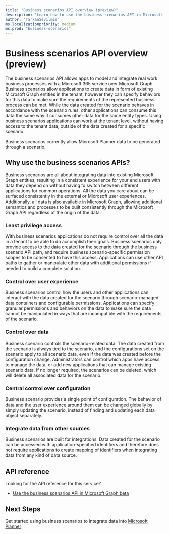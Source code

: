 ```yaml
---
title: "Business scenarios API overview (preview)"
description: "Learn how to use the business scenarios API in Microsoft Graph to integrate data into Microsoft Graph entities."
author: "TarkanSevilmis"
ms.localizationpriority: medium
ms.prod: "business-scenarios"
---
```


# Business scenarios API overview (preview)

The business scenarios API allows apps to model and integrate real work business processes with a Microsoft 365 service over Microsoft Graph. Business scenarios allow applications to create data in form of existing Microsoft Graph entities in the tenant, however they can specify behaviors for this data to make sure the requirements of the represented business process can be met. While the data created for the scenario behaves in accordance with the scenario rules, other applications can consume this data the same way it consumes other data for the same entity types. Using business scenarios applications can work at the tenant level, without having access to the tenant data, outside of the data created for a specific scenario.

Business scenarios currently allow Microsoft Planner data to be generated through a scenario.

## Why use the business scenarios APIs?

Business scenarios are all about integrating data into existing Microsoft Graph entities, resulting in a consistent experience for your end users with data they depend on without having to switch between different applications for common operations. All the data you care about can be surfaced consistently in the external or Microsoft user experiences. Additionally, all data is also available in Microsoft Graph, allowing additional semantics and processes to be built consistently through the Microsoft Graph API regardless of the origin of the data.

### Least privilege access

With business scenarios applications do not require control over all the data in a tenant to be able to do accomplish their goals. Business scenarios only provide access to the data created for the scenario through the business scenario API path, and require business scenario-specific permission scopes to be consented to have this access. Applications can use other API paths to gather or manipulate other data with additional permissions if needed to build a complete solution.

### Control over user experience

Business scenarios control how the users and other applications can interact with the data created for the scenario through scenario-managed data containers and configurable permissions. Applications can specify granular permissions and behaviors on the data to make sure the data cannot be manipulated in ways that are incompatible with the requirements of the scenario.

### Control over data

Business scenario controls the scenario-related data. The data created from the scenario is always tied to the scenario, and the configurations set on the scenario apply to all scenario data, even if the data was created before the configuration change. Administrators can control which apps have access to manage the data, or add new applications that can manage existing scenario data. If no longer required, the scenarios can be deleted, which will delete all associated data for the scenario.

### Central control over configuration

Business scenario provides a single point of configuration. The behavior of data and the user experience around them can be changed globally by simply updating the scenario, instead of finding and updating each data object separately.

### Integrate data from other sources

Business scenarios are built for integrations. Data created for the scenario can be accessed with application-specified identifiers and therefore does not require applications to create mapping of identifiers when integrating data from any kind of data source.

## API reference

Looking for the API reference for this service?

* [Use the business scenarios API in Microsoft Graph beta](/graph/api/resources/businessscenario-overview)

## Next Steps

Get started using business scenarios to integrate data into [Microsoft Planner](/graph/api/resources/businessscenario-planner-overview)
